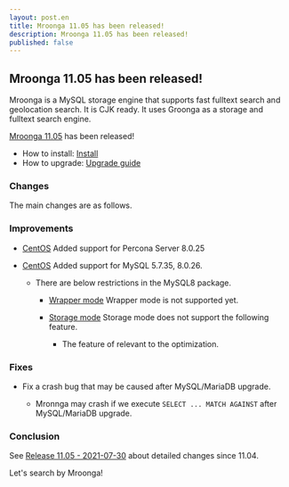 ```yaml
---
layout: post.en
title: Mroonga 11.05 has been released!
description: Mroonga 11.05 has been released!
published: false
---
```


## Mroonga 11.05 has been released!

Mroonga is a MySQL storage engine that supports fast fulltext search
and geolocation search. It is CJK ready. It uses Groonga as a storage
and fulltext search engine.

[Mroonga 11.05](/docs/news.html#release-11-05) has been released!

* How to install: [Install](/docs/install.html)
* How to upgrade: [Upgrade guide](/docs/upgrade.html)

### Changes

The main changes are as follows.

### Improvements

* [CentOS](/docs/install/centos.html) Added support for Percona Server 8.0.25

* [CentOS](/docs/install/centos.html) Added support for MySQL 5.7.35, 8.0.26.

  * There are below restrictions in the MySQL8 package.

    * [Wrapper mode](/docs/tutorial/wrapper.html) Wrapper mode is not supported yet.

    * [Storage mode](/docs/tutorial/storage.html) Storage mode does not support the following feature.

      * The feature of relevant to the optimization.

### Fixes

* Fix a crash bug that may be caused after MySQL/MariaDB upgrade.

  * Mronnga may crash if we execute ``SELECT ... MATCH AGAINST`` after MySQL/MariaDB upgrade.

### Conclusion

See [Release 11.05 - 2021-07-30](/docs/news.html#release-11-05) about detailed changes since 11.04.

Let's search by Mroonga!
